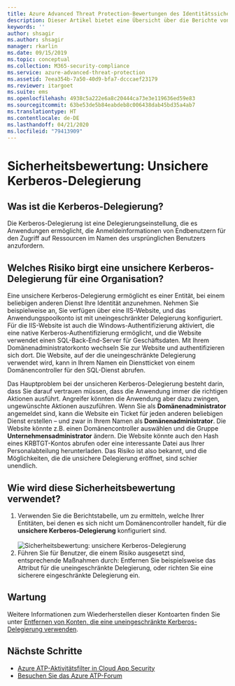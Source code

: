 ```yaml
---
title: Azure Advanced Threat Protection-Bewertungen des Identitätssicherheitsstatus von uneingeschränktem Kerberos
description: Dieser Artikel bietet eine Übersicht über die Berichte von Azure ATP zur Bewertung des Identitätssicherheitsstatus von uneingeschränktem Kerberos.
keywords: ''
author: shsagir
ms.author: shsagir
manager: rkarlin
ms.date: 09/15/2019
ms.topic: conceptual
ms.collection: M365-security-compliance
ms.service: azure-advanced-threat-protection
ms.assetid: 7eea354b-7a50-40d9-bfa7-dcccaef23179
ms.reviewer: itargoet
ms.suite: ems
ms.openlocfilehash: 4938c5a222e6a8c20444ca73e3e119636ed59e83
ms.sourcegitcommit: 63be53de5b84eabdeb8c006438dab45bd35a4ab7
ms.translationtype: HT
ms.contentlocale: de-DE
ms.lasthandoff: 04/21/2020
ms.locfileid: "79413909"
---
```

# <a name="security-assessment-unsecure-kerberos-delegation"></a>Sicherheitsbewertung: Unsichere Kerberos-Delegierung


## <a name="what-is-kerberos-delegation"></a>Was ist die Kerberos-Delegierung? 

Die Kerberos-Delegierung ist eine Delegierungseinstellung, die es Anwendungen ermöglicht, die Anmeldeinformationen von Endbenutzern für den Zugriff auf Ressourcen im Namen des ursprünglichen Benutzers anzufordern.  

## <a name="what-risk-does-unsecure-kerberos-delegation-pose-to-an-organization"></a>Welches Risiko birgt eine unsichere Kerberos-Delegierung für eine Organisation? 

Eine unsichere Kerberos-Delegierung ermöglicht es einer Entität, bei einem beliebigen anderen Dienst Ihre Identität anzunehmen. Nehmen Sie beispielweise an, Sie verfügen über eine IIS-Website, und das Anwendungspoolkonto ist mit uneingeschränkter Delegierung konfiguriert. Für die IIS-Website ist auch die Windows-Authentifizierung aktiviert, die eine native Kerberos-Authentifizierung ermöglicht, und die Website verwendet einen SQL-Back-End-Server für Geschäftsdaten. Mit Ihrem Domänenadministratorkonto wechseln Sie zur Website und authentifizieren sich dort. Die Website, auf der die uneingeschränkte Delegierung verwendet wird, kann in Ihrem Namen ein Dienstticket von einem Domänencontroller für den SQL-Dienst abrufen.

Das Hauptproblem bei der unsicheren Kerberos-Delegierung besteht darin, dass Sie darauf vertrauen müssen, dass die Anwendung immer die richtigen Aktionen ausführt. Angreifer könnten die Anwendung aber dazu zwingen, ungewünschte Aktionen auszuführen. Wenn Sie als **Domänenadministrator** angemeldet sind, kann die Website ein Ticket für jeden anderen beliebigen Dienst erstellen – und zwar in Ihrem Namen als **Domänenadministrator**. Die Website könnte z.B. einen Domänencontroller auswählen und die Gruppe **Unternehmensadministrator** ändern. Die Website könnte auch den Hash eines KRBTGT-Kontos abrufen oder eine interessante Datei aus Ihrer Personalabteilung herunterladen. Das Risiko ist also bekannt, und die Möglichkeiten, die die unsichere Delegierung eröffnet, sind schier unendlich. 

 
## <a name="how-do-i-use-this-security-assessment"></a>Wie wird diese Sicherheitsbewertung verwendet?

1. Verwenden Sie die Berichtstabelle, um zu ermitteln, welche Ihrer Entitäten, bei denen es sich nicht um Domänencontroller handelt, für die **unsichere Kerberos-Delegierung** konfiguriert sind.    
    <br>![Sicherheitsbewertung: unsichere Kerberos-Delegierung](media/atp-cas-isp-kerberos-delegation-2.png)
1. Führen Sie für Benutzer, die einem Risiko ausgesetzt sind, entsprechende Maßnahmen durch: Entfernen Sie beispielsweise das Attribut für die uneingeschränkte Delegierung, oder richten Sie eine sicherere eingeschränkte Delegierung ein.

## <a name="remediation"></a>Wartung

Weitere Informationen zum Wiederherstellen dieser Kontoarten finden Sie unter [Entfernen von Konten, die eine uneingeschränkte Kerberos-Delegierung verwenden](https://blogs.technet.microsoft.com/389thoughts/2017/04/18/get-rid-of-accounts-that-use-kerberos-unconstrained-delegation/).

## <a name="next-steps"></a>Nächste Schritte
- [Azure ATP-Aktivitätsfilter in Cloud App Security](atp-activities-filtering-mcas.md)
- [Besuchen Sie das Azure ATP-Forum](https://aka.ms/azureatpcommunity)

